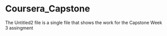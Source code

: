 # Coursera_Capstone

The Untitled2 file is a single file that shows the work for the Capstone Week 3 assingment
